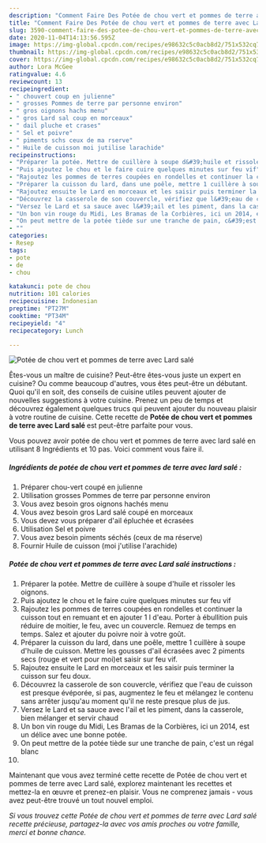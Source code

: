 ```yaml
---
description: "Comment Faire Des Potée de chou vert et pommes de terre avec Lard salé"
title: "Comment Faire Des Potée de chou vert et pommes de terre avec Lard salé"
slug: 3590-comment-faire-des-potee-de-chou-vert-et-pommes-de-terre-avec-lard-sale
date: 2020-11-04T14:13:56.595Z
image: https://img-global.cpcdn.com/recipes/e98632c5c0acb8d2/751x532cq70/potee-de-chou-vert-et-pommes-de-terre-avec-lard-sale-photo-principale-de-la-recette.jpg
thumbnail: https://img-global.cpcdn.com/recipes/e98632c5c0acb8d2/751x532cq70/potee-de-chou-vert-et-pommes-de-terre-avec-lard-sale-photo-principale-de-la-recette.jpg
cover: https://img-global.cpcdn.com/recipes/e98632c5c0acb8d2/751x532cq70/potee-de-chou-vert-et-pommes-de-terre-avec-lard-sale-photo-principale-de-la-recette.jpg
author: Lora McGee
ratingvalue: 4.6
reviewcount: 13
recipeingredient:
- " chouvert coup en julienne"
- " grosses Pommes de terre par personne environ"
- " gros oignons hachs menu"
- " gros Lard sal coup en morceaux"
- " dail pluche et crases"
- " Sel et poivre"
- " piments schs ceux de ma rserve"
- " Huile de cuisson moi jutilise larachide"
recipeinstructions:
- "Préparer la potée. Mettre de cuillère à soupe d&#39;huile et rissoler les oignons."
- "Puis ajoutez le chou et le faire cuire quelques minutes sur feu vif"
- "Rajoutez les pommes de terres coupées en rondelles et continuer la cuisson tout en remuant et en ajouter 1 l d&#39;eau. Porter à ébullition puis réduire de moitier, le feu, avec un couvercle. Remuez de temps en temps. Salez et ajouter du poivre noir à votre goût."
- "Préparer la cuisson du lard, dans une poêle, mettre 1 cuillère à soupe d&#39;huile de cuisson. Mettre les gousses d&#39;ail écrasées avec 2 piments secs (rouge et vert pour moi)et saisir sur feu vif."
- "Rajoutez ensuite le Lard en morceaux et les saisir puis terminer la cuisson sur feu doux."
- "Découvrez la casserole de son couvercle, vérifiez que l&#39;eau de cuisson est presque évéporée, si pas, augmentez le feu et mélangez le contenu sans arrêter jusqu&#39;au moment qu&#39;il ne reste presque plus de jus."
- "Versez le Lard et sa sauce avec l&#39;ail et les piment, dans la casserole, bien mélanger et servir chaud"
- "Un bon vin rouge du Midi, Les Bramas de la Corbières, ici un 2014, est un délice avec une bonne potée."
- "On peut mettre de la potée tiède sur une tranche de pain, c&#39;est un régal blanc"
- ""
categories:
- Resep
tags:
- pote
- de
- chou

katakunci: pote de chou 
nutrition: 101 calories
recipecuisine: Indonesian
preptime: "PT27M"
cooktime: "PT34M"
recipeyield: "4"
recipecategory: Lunch

---
```



![Potée de chou vert et pommes de terre avec Lard salé](https://img-global.cpcdn.com/recipes/e98632c5c0acb8d2/751x532cq70/potee-de-chou-vert-et-pommes-de-terre-avec-lard-sale-photo-principale-de-la-recette.jpg)

Êtes-vous un maître de cuisine? Peut-être êtes-vous juste un expert en cuisine? Ou comme beaucoup d'autres, vous êtes peut-être un débutant. Quoi qu'il en soit, des conseils de cuisine utiles peuvent ajouter de nouvelles suggestions à votre cuisine. Prenez un peu de temps et découvrez également quelques trucs qui peuvent ajouter du nouveau plaisir à votre routine de cuisine. Cette recette de <strong> Potée de chou vert et pommes de terre avec Lard salé </strong> est peut-être parfaite pour vous.

<!--inarticleads1-->

Vous pouvez avoir potée de chou vert et pommes de terre avec lard salé en utilisant 8 Ingrédients et 10 pas. Voici comment vous faire il.

##### Ingrédients de potée de chou vert et pommes de terre avec lard salé :

1. Préparer  chou-vert coupé en julienne
1. Utilisation  grosses Pommes de terre par personne environ
1. Vous avez besoin  gros oignons hachés menu
1. Vous avez besoin  gros Lard salé coupé en morceaux
1. Vous devez vous préparer  d&#39;ail épluchée et écrasées
1. Utilisation  Sel et poivre
1. Vous avez besoin  piments séchés (ceux de ma réserve)
1. Fournir  Huile de cuisson (moi j&#39;utilise l&#39;arachide)




<!--inarticleads2-->

##### Potée de chou vert et pommes de terre avec Lard salé instructions :

1. Préparer la potée. Mettre de cuillère à soupe d&#39;huile et rissoler les oignons.
1. Puis ajoutez le chou et le faire cuire quelques minutes sur feu vif
1. Rajoutez les pommes de terres coupées en rondelles et continuer la cuisson tout en remuant et en ajouter 1 l d&#39;eau. Porter à ébullition puis réduire de moitier, le feu, avec un couvercle. Remuez de temps en temps. Salez et ajouter du poivre noir à votre goût.
1. Préparer la cuisson du lard, dans une poêle, mettre 1 cuillère à soupe d&#39;huile de cuisson. Mettre les gousses d&#39;ail écrasées avec 2 piments secs (rouge et vert pour moi)et saisir sur feu vif.
1. Rajoutez ensuite le Lard en morceaux et les saisir puis terminer la cuisson sur feu doux.
1. Découvrez la casserole de son couvercle, vérifiez que l&#39;eau de cuisson est presque évéporée, si pas, augmentez le feu et mélangez le contenu sans arrêter jusqu&#39;au moment qu&#39;il ne reste presque plus de jus.
1. Versez le Lard et sa sauce avec l&#39;ail et les piment, dans la casserole, bien mélanger et servir chaud
1. Un bon vin rouge du Midi, Les Bramas de la Corbières, ici un 2014, est un délice avec une bonne potée.
1. On peut mettre de la potée tiède sur une tranche de pain, c&#39;est un régal blanc
1. 




<!--inarticleads1-->

<p>
Maintenant que vous avez terminé cette recette de Potée de chou vert et pommes de terre avec Lard salé, explorez maintenant les recettes et mettez-la en œuvre et prenez-en plaisir. Vous ne comprenez jamais - vous avez peut-être trouvé un tout nouvel emploi.
</p>

<p>
<i>Si vous trouvez cette Potée de chou vert et pommes de terre avec Lard salé recette précieuse, partagez-la avec vos amis proches ou votre famille, merci et bonne chance.</i>
</p>
